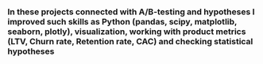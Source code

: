 ### In these projects connected with A/B-testing and hypotheses I improved such skills as Python (pandas, scipy, matplotlib, seaborn, plotly), visualization, working with product metrics (LTV, Churn rate, Retention rate, CAC) and checking statistical hypotheses
